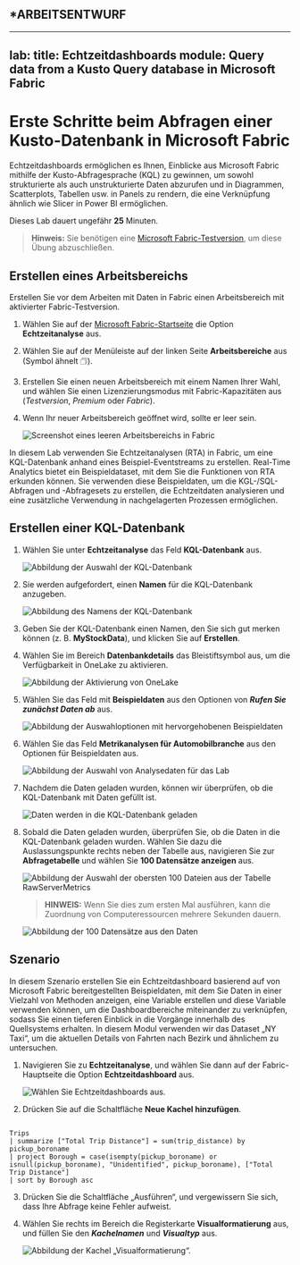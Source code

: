 
## ***ARBEITSENTWURF**
---
lab:
  title: Echtzeitdashboards
  module: Query data from a Kusto Query database in Microsoft Fabric
---

# Erste Schritte beim Abfragen einer Kusto-Datenbank in Microsoft Fabric

Echtzeitdashboards ermöglichen es Ihnen, Einblicke aus Microsoft Fabric mithilfe der Kusto-Abfragesprache (KQL) zu gewinnen, um sowohl strukturierte als auch unstrukturierte Daten abzurufen und in Diagrammen, Scatterplots, Tabellen usw. in Panels zu rendern, die eine Verknüpfung ähnlich wie Slicer in Power BI ermöglichen. 

Dieses Lab dauert ungefähr **25** Minuten.

> **Hinweis:** Sie benötigen eine [Microsoft Fabric-Testversion](https://learn.microsoft.com/fabric/get-started/fabric-trial), um diese Übung abzuschließen.

## Erstellen eines Arbeitsbereichs

Erstellen Sie vor dem Arbeiten mit Daten in Fabric einen Arbeitsbereich mit aktivierter Fabric-Testversion.

1. Wählen Sie auf der [Microsoft Fabric-Startseite](https://app.fabric.microsoft.com) die Option **Echtzeitanalyse** aus.
1. Wählen Sie auf der Menüleiste auf der linken Seite **Arbeitsbereiche** aus (Symbol ähnelt &#128455;).
1. Erstellen Sie einen neuen Arbeitsbereich mit einem Namen Ihrer Wahl, und wählen Sie einen Lizenzierungsmodus mit Fabric-Kapazitäten aus (*Testversion*, *Premium* oder *Fabric*).
1. Wenn Ihr neuer Arbeitsbereich geöffnet wird, sollte er leer sein.

    ![Screenshot eines leeren Arbeitsbereichs in Fabric](./Images/new-workspace.png)

In diesem Lab verwenden Sie Echtzeitanalysen (RTA) in Fabric, um eine KQL-Datenbank anhand eines Beispiel-Eventstreams zu erstellen. Real-Time Analytics bietet ein Beispieldataset, mit dem Sie die Funktionen von RTA erkunden können. Sie verwenden diese Beispieldaten, um die KGL-/SQL-Abfragen und -Abfragesets zu erstellen, die Echtzeitdaten analysieren und eine zusätzliche Verwendung in nachgelagerten Prozessen ermöglichen.

## Erstellen einer KQL-Datenbank

1. Wählen Sie unter **Echtzeitanalyse** das Feld **KQL-Datenbank** aus.

   ![Abbildung der Auswahl der KQL-Datenbank](./Images/select-kqldatabase.png)

2. Sie werden aufgefordert, einen **Namen** für die KQL-Datenbank anzugeben.

   ![Abbildung des Namens der KQL-Datenbank](./Images/name-kqldatabase.png)

3. Geben Sie der KQL-Datenbank einen Namen, den Sie sich gut merken können (z. B. **MyStockData**), und klicken Sie auf **Erstellen**.

4. Wählen Sie im Bereich **Datenbankdetails** das Bleistiftsymbol aus, um die Verfügbarkeit in OneLake zu aktivieren.

   ![Abbildung der Aktivierung von OneLake](./Images/enable-onelake-availability.png)

5. Wählen Sie das Feld mit **Beispieldaten** aus den Optionen von ***Rufen Sie zunächst Daten ab*** aus.
 
   ![Abbildung der Auswahloptionen mit hervorgehobenen Beispieldaten](./Images/load-sample-data.png)

6. Wählen Sie das Feld **Metrikanalysen für Automobilbranche** aus den Optionen für Beispieldaten aus.

   ![Abbildung der Auswahl von Analysedaten für das Lab](./Images/create-sample-data.png)

7. Nachdem die Daten geladen wurden, können wir überprüfen, ob die KQL-Datenbank mit Daten gefüllt ist.

   ![Daten werden in die KQL-Datenbank geladen](./Images/choose-automotive-operations-analytics.png)

7. Sobald die Daten geladen wurden, überprüfen Sie, ob die Daten in die KQL-Datenbank geladen wurden. Wählen Sie dazu die Auslassungspunkte rechts neben der Tabelle aus, navigieren Sie zur **Abfragetabelle** und wählen Sie **100 Datensätze anzeigen** aus.

    ![Abbildung der Auswahl der obersten 100 Dateien aus der Tabelle RawServerMetrics](./Images/rawservermetrics-top-100.png)

   > **HINWEIS:** Wenn Sie dies zum ersten Mal ausführen, kann die Zuordnung von Computeressourcen mehrere Sekunden dauern.

    ![Abbildung der 100 Datensätze aus den Daten](./Images/explore-with-kql-take-100.png)


## Szenario
In diesem Szenario erstellen Sie ein Echtzeitdashboard basierend auf von Microsoft Fabric bereitgestellten Beispieldaten, mit dem Sie Daten in einer Vielzahl von Methoden anzeigen, eine Variable erstellen und diese Variable verwenden können, um die Dashboardbereiche miteinander zu verknüpfen, sodass Sie einen tieferen Einblick in die Vorgänge innerhalb des Quellsystems erhalten. In diesem Modul verwenden wir das Dataset „NY Taxi“, um die aktuellen Details von Fahrten nach Bezirk und ähnlichem zu untersuchen.

1. Navigieren Sie zu **Echtzeitanalyse**, und wählen Sie dann auf der Fabric-Hauptseite die Option **Echtzeitdashboard** aus.

    ![Wählen Sie Echtzeitdashboards aus.](./Images/select-real-time-dashboard.png)

1. Drücken Sie auf die Schaltfläche **Neue Kachel hinzufügen**.

```kusto

Trips
| summarize ["Total Trip Distance"] = sum(trip_distance) by pickup_boroname
| project Borough = case(isempty(pickup_boroname) or isnull(pickup_boroname), "Unidentified", pickup_boroname), ["Total Trip Distance"]
| sort by Borough asc 

```
3. Drücken Sie die Schaltfläche „Ausführen“, und vergewissern Sie sich, dass Ihre Abfrage keine Fehler aufweist.
4. Wählen Sie rechts im Bereich die Registerkarte **Visualformatierung** aus, und füllen Sie den ***Kachelnamen*** und ***Visualtyp*** aus.

   ![Abbildung der Kachel „Visualformatierung“.](./Images/visual-formatting-tile.png)

